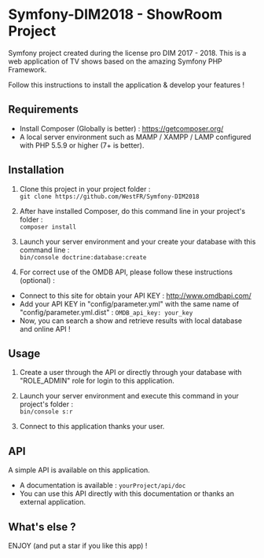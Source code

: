 # Symfony-DIM2018 - ShowRoom Project

Symfony project created during the license pro DIM 2017 - 2018.
This is a web application of TV shows based on the amazing Symfony PHP Framework.

Follow this instructions to install the application & develop your features !


## Requirements

- Install Composer (Globally is better) : https://getcomposer.org/
- A local server environment such as MAMP / XAMPP / LAMP configured with PHP 5.5.9 or higher (7+ is better).


## Installation

1. Clone this project in your project folder : <br>
   `git clone https://github.com/WestFR/Symfony-DIM2018`

2. After have installed Composer, do this command line in your project's folder : <br>
`composer install`

3. Launch your server environment and your create your database with this command line : <br>
`bin/console doctrine:database:create`

4. For correct use of the OMDB API, please follow these instructions (optional) :
- Connect to this site for obtain your API KEY : http://www.omdbapi.com/
- Add your API KEY in "config/parameter.yml" with the same name of "config/parameter.yml.dist" : `OMDB_api_key: your_key`
- Now, you can search a show and retrieve results with local database and online API !


## Usage

1. Create a user through the API or directly through your database with "ROLE_ADMIN" role for login to this application.

2. Launch your server environment and execute this command in your project's folder : <br>
`bin/console s:r`

3. Connect to this application thanks your user.


## API

A simple API is available on this application.

- A documentation is available : `yourProject/api/doc`
- You can use this API directly with this documentation or thanks an external application.


## What's else ?

ENJOY (and put a star if you like this app) !